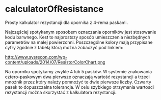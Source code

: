 # calculatorOfResistance
Prosty kalkulator rezystancji dla opornika z 4-rema paskami.

Najczęściej spotykanym sposobem oznaczania oporników jest stosowanie kodu barwnego. Kest to najprostszy sposób umieszczenia niezbędnych parametrów na małej powierzchni. Poszczególne kolory mają przypisane cyfry zgodnie z tabelą którą można zobaczyć pod linkiem: 

http://www.sysrecon.com/wp-content/uploads/2014/07/ResistorColorChart.png

Na oporniku spotykamy zwykle 4 lub 5 pasków. W systemie znakowania cztero-paskowym dwa pierwsze oznaczają wartość rezystancji a trzeci mnożnik przez który należy pomnożyć te dwie pierwsze liczby. Czwarty pasek to dopuszczalna tolerancja. W celu szybkiego otrzymania wartosci rezystancji można skorzystać z kalkulatora rezystancji. 
